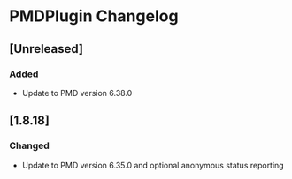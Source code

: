 <!-- Keep a Changelog guide -> https://keepachangelog.com -->

# PMDPlugin Changelog

## [Unreleased]
### Added
- Update to PMD version 6.38.0

## [1.8.18]
### Changed
- Update to PMD version 6.35.0 and optional anonymous status reporting